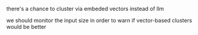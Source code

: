 there's a chance to cluster via embeded vectors instead of llm

we should monitor the input size in order to warn if vector-based clusters would be better

